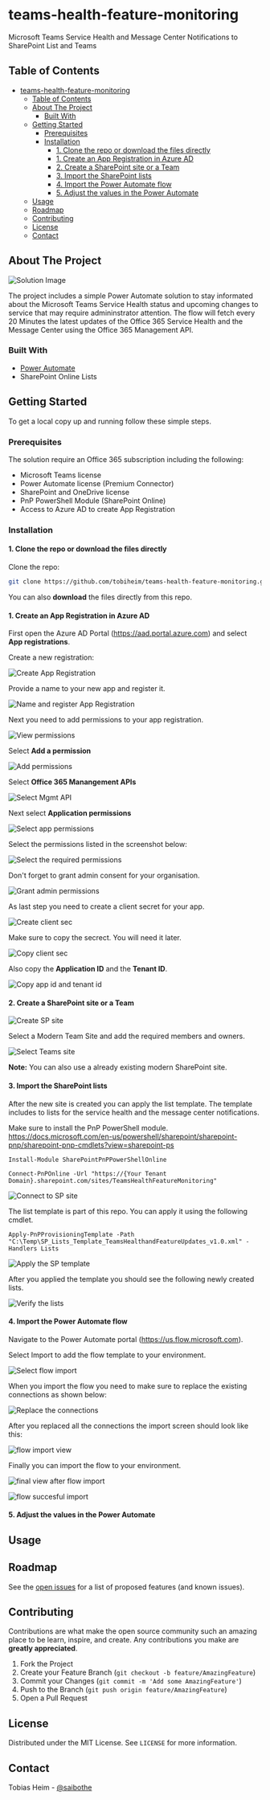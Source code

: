 # teams-health-feature-monitoring
Microsoft Teams Service Health and Message Center Notifications to SharePoint List and Teams


## Table of Contents

- [teams-health-feature-monitoring](#teams-health-feature-monitoring)
  - [Table of Contents](#table-of-contents)
  - [About The Project](#about-the-project)
    - [Built With](#built-with)
  - [Getting Started](#getting-started)
    - [Prerequisites](#prerequisites)
    - [Installation](#installation)
      - [1. Clone the repo or download the files directly](#1-clone-the-repo-or-download-the-files-directly)
      - [1. Create an App Registration in Azure AD](#1-create-an-app-registration-in-azure-ad)
      - [2. Create a SharePoint site or a Team](#2-create-a-sharepoint-site-or-a-team)
      - [3. Import the SharePoint lists](#3-import-the-sharepoint-lists)
      - [4. Import the Power Automate flow](#4-import-the-power-automate-flow)
      - [5. Adjust the values in the Power Automate](#5-adjust-the-values-in-the-power-automate)
  - [Usage](#usage)
  - [Roadmap](#roadmap)
  - [Contributing](#contributing)
  - [License](#license)
  - [Contact](#contact)

## About The Project

![Solution Image](https://www.saibot-lab.com/GitHub/teams_health_feature_monitoring/main_img.png)

The project includes a simple Power Automate solution to stay informated about the Microsoft Teams Service Health status and upcoming changes to service that may require admininstrator attention. The flow will fetch every 20 Minutes the latest updates of the Office 365 Service Health and the Message Center using the Office 365 Management API. 

### Built With

* [Power Automate](https://us.flow.microsoft.com/)
* SharePoint Online Lists

## Getting Started

To get a local copy up and running follow these simple steps.

### Prerequisites

The solution require an Office 365 subscription including the following:

- Microsoft Teams license
- Power Automate license (Premium Connector)
- SharePoint and OneDrive license
- PnP PowerShell Module (SharePoint Online)
- Access to Azure AD to create App Registration

### Installation

#### 1. Clone the repo or download the files directly

Clone the repo:
```sh
git clone https://github.com/tobiheim/teams-health-feature-monitoring.git
```
You can also **download** the files directly from this repo.

#### 1. Create an App Registration in Azure AD

   First open the Azure AD Portal (https://aad.portal.azure.com) and select **App registrations**.

   Create a new registration:
   
   ![Create App Registration](https://www.saibot-lab.com/GitHub/teams_health_feature_monitoring/ar01.png)

   Provide a name to your new app and register it.

   ![Name and register App Registration](https://www.saibot-lab.com/GitHub/teams_health_feature_monitoring/ar02.png)

   Next you need to add permissions to your app registration.

   ![View permissions](https://www.saibot-lab.com/GitHub/teams_health_feature_monitoring/ar03.png)

   Select **Add a permission**

   ![Add permissions](https://www.saibot-lab.com/GitHub/teams_health_feature_monitoring/ar04.png)

   Select **Office 365 Manangement APIs**

   ![Select Mgmt API](https://www.saibot-lab.com/GitHub/teams_health_feature_monitoring/ar05.png)

   Next select **Application permissions**

   ![Select app permissions](https://www.saibot-lab.com/GitHub/teams_health_feature_monitoring/ar06.png)

   Select the permissions listed in the screenshot below:

   ![Select the required permissions](https://www.saibot-lab.com/GitHub/teams_health_feature_monitoring/ar07.png)
  
   Don't forget to grant admin consent for your organisation.

   ![Grant admin permissions](https://www.saibot-lab.com/GitHub/teams_health_feature_monitoring/ar08.png)

   As last step you need to create a client secret for your app.

   ![Create client sec](https://www.saibot-lab.com/GitHub/teams_health_feature_monitoring/ar09.png)

   Make sure to copy the secrect. You will need it later.

   ![Copy client sec](https://www.saibot-lab.com/GitHub/teams_health_feature_monitoring/ar10.png)

   Also copy the **Application ID** and the **Tenant ID**.

   ![Copy app id and tenant id](https://www.saibot-lab.com/GitHub/teams_health_feature_monitoring/ar11.png)

#### 2. Create a SharePoint site or a Team
   
   ![Create SP site](https://www.saibot-lab.com/GitHub/teams_health_feature_monitoring/sp01.png)

   Select a Modern Team Site and add the required members and owners.

   ![Select Teams site](https://www.saibot-lab.com/GitHub/teams_health_feature_monitoring/sp02.png)

   **Note:** You can also use a already existing modern SharePoint site. 

#### 3. Import the SharePoint lists
   
   After the new site is created you can apply the list template.
   The template includes to lists for the service health and the message center notifications.

   Make sure to install the PnP PowerShell module.  
   https://docs.microsoft.com/en-us/powershell/sharepoint/sharepoint-pnp/sharepoint-pnp-cmdlets?view=sharepoint-ps

   `Install-Module SharePointPnPPowerShellOnline`

   `Connect-PnPOnline -Url "https://{Your Tenant Domain}.sharepoint.com/sites/TeamsHealthFeatureMonitoring"`

   ![Connect to SP site](https://www.saibot-lab.com/GitHub/teams_health_feature_monitoring/sp03.png)

   The list template is part of this repo. You can apply it using the following cmdlet.

   `Apply-PnPProvisioningTemplate -Path "C:\Temp\SP_Lists_Template_TeamsHealthandFeatureUpdates_v1.0.xml" -Handlers Lists`

   ![Apply the SP template](https://www.saibot-lab.com/GitHub/teams_health_feature_monitoring/sp04.png)

   After you applied the template you should see the following newly created lists.

   ![Verify the lists](https://www.saibot-lab.com/GitHub/teams_health_feature_monitoring/sp05.png)

#### 4. Import the Power Automate flow
   
   Navigate to the Power Automate portal (https://us.flow.microsoft.com).
   
   Select Import to add the flow template to your environment.

   ![Select flow import](https://www.saibot-lab.com/GitHub/teams_health_feature_monitoring/pa01.png)

   When you import the flow you need to make sure to replace the existing connections as shown below:

   ![Replace the connections](https://www.saibot-lab.com/GitHub/teams_health_feature_monitoring/pa02.png)

   After you replaced all the connections the import screen should look like this:

   ![flow import view](https://www.saibot-lab.com/GitHub/teams_health_feature_monitoring/pa03.png)

   Finally you can import the flow to your environment.

   ![final view after flow import](https://www.saibot-lab.com/GitHub/teams_health_feature_monitoring/pa04.png)

   ![flow succesful import](https://www.saibot-lab.com/GitHub/teams_health_feature_monitoring/pa05.png)

#### 5. Adjust the values in the Power Automate



## Usage

<!-- Use this space to show useful examples of how a project can be used. Additional screenshots, code examples and demos work well in this space. You may also link to more resources. -->




## Roadmap

See the [open issues](https://github.com/tobiheim/teams-health-feature-monitoring/issues) for a list of proposed features (and known issues).


## Contributing

Contributions are what make the open source community such an amazing place to be learn, inspire, and create. Any contributions you make are **greatly appreciated**.

1. Fork the Project
2. Create your Feature Branch (`git checkout -b feature/AmazingFeature`)
3. Commit your Changes (`git commit -m 'Add some AmazingFeature'`)
4. Push to the Branch (`git push origin feature/AmazingFeature`)
5. Open a Pull Request


## License

Distributed under the MIT License. See `LICENSE` for more information.


## Contact

Tobias Heim - [@saibothe](https://twitter.com/saibothe)

